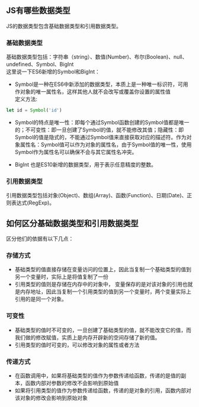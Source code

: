## JS有哪些数据类型
JS的数据类型包含基础数据类型和引用数据类型。
### 基础数据类型
基础数据类型包括：字符串（string）、数值(Number)、布尔(Boolean)、null、undefined、Symbol、BigInt<br />
这里说一下ES6新增的Symbol和BigInt：
- Symbol是一种在ES6中新添加的数据类型，本质上是一种唯一标识符，可用作对象的唯一属性名，这样其他人就不会改写或覆盖你设置的属性值<br />
定义方法:
```javascript
let id = Symbol('id')
```
- Symbol的特点是唯一性：即每个通过Symbol函数创建的Symbol值都是唯一的；不可变性：即一旦创建了Symbol的值，就不能修改其值；隐藏性：即Symbol的值是隐式的，不能通过Symbol值来直接获取对应的描述符。作为对象属性名：Symbol值可以作为对象的属性名，由于Symbol值的唯一性，使用Symbol作为属性名可以确保不会与其它属性名冲突。<br />

- BigInt 也是ES10新增的数据类型，用于表示任意精度的整数。

### 引用数据类型
引用数据类型包括对象(Object)、数组(Array)、函数(Function)、日期(Date)、正则表达式(RegExp)。

## 如何区分基础数据类型和引用数据类型
区分他们的依据有以下几点：
### 存储方式
- 基础类型的值直接存储在变量访问的位置上，因此当复制一个基础类型的值到另一个变量时，实际上是将值复制了一份
- 引用类型的值则是存储在内存中的对象中， 变量保存的是对该对象的引用也就是内存地址，因此当复制一个引用类型的值到另一个变量时，两个变量实际上引用的是同一个对象。
### 可变性
- 基础类型的值时不可变的，一旦创建了基础类型的值，就不能改变它的值，而我们做的修改赋值，实质上是内存开辟新的空间存储了新的值。
- 引用类型的值时可变的，可以修改对象的属性或者方法
### 传递方式
- 在函数调用中，如果将基础类型的值作为参数传递给函数，传递的是值的副本，函数内部对参数的修改不会影响到原始值
- 如果将引用类型的值作为参数传递给函数，传递的是对象的引用，函数内部对该对象的修改会影响到原始对象




